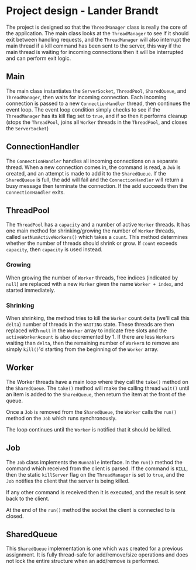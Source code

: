 # Project design - Lander Brandt

The project is designed so that the `ThreadManager` class is really the
core of the application. The main class looks at the `ThreadManager` to see if
it should exit between handling requests, and the `ThreadManager` will also
interrupt the main thread if a kill command has been sent to the server, this way
if the main thread is waiting for incoming connections then it will be interrupted
and can perform exit logic.

## Main

The main class instantiates the `ServerSocket`, `ThreadPool`, `SharedQueue`, and
`ThreadManager`, then waits for incoming connection. Each incoming connection
is passed to a new `ConnectionHandler` thread, then continues the event loop.
The event loop condition simply checks to see if the `ThreadManager` has its
kill flag set to `true`, and if so then it performs cleanup (stops the `ThreadPool`,
joins all `Worker` threads in the `ThreadPool`, and closes the `ServerSocket`)

## ConnectionHandler

The `ConnectionHandler` handles all incoming connections on a separate thread.
When a new connection comes in, the command is read, a `Job` is created, and
an attempt is made to add it to the `SharedQueue`. If the `SharedQueue` is full,
the add will fail and the `ConnectionHandler` will return a busy message then
terminate the connection. If the add succeeds then the `ConnectionHandler` exits.

## ThreadPool

The `ThreadPool` has a `capacity` and a number of active `Worker` threads. It
has one main method for shrinking/growing the number of `Worker` threads,
called `setNumActiveWorkers()` which takes a `count`. This method determines
whether the number of threads should shrink or grow. If `count` exceeds `capacity`,
then `capacity` is used instead.

### Growing

When growing the number of `Worker` threads, free indices (indicated by `null`)
are replaced with a new `Worker` given the name `Worker + index`, and started
immediately.

### Shrinking

When shrinking, the method tries to kill the `Worker` count delta (we'll call
this `delta`) number of threads in the `WAITING` state. These threads are then
replaced with `null` in the `Worker` array to indicate free slots and the `activeWorkerAcount`
is also decremented by 1. If there are less `Worker`s waiting than `delta`, then
the remaining number of `Worker`s to remove are simply `kill()`'d starting from
the beginning of the `Worker` array.

## Worker

The Worker threads have a main loop where they call the `take()` method on the
`SharedQueue`. The `take()` method will make the calling thread `wait()` until
an item is added to the `SharedQueue`, then return the item at the front of the
queue.

Once a `Job` is removed from the `SharedQueue`, the `Worker` calls the `run()`
method on the `Job` which runs synchronously.

The loop continues until the `Worker` is notified that it should be killed.

## Job

The `Job` class implements the `Runnable` interface. In the `run()` method the
command which received from the client is parsed. If the command is `KILL`, then
the static `killServer` flag on the `ThreadManager` is set to `true`, and the
`Job` notifies the client that the server is being killed.

If any other command is received then it is executed, and the result is sent back
to the client.

At the end of the `run()` method the socket the client is connected to is closed.

## SharedQueue

This `SharedQueue` implementation is one which was created for a previous
assignment. It is fully thread-safe for add/remove/size operations and
does not lock the entire structure when an add/remove is performed.
